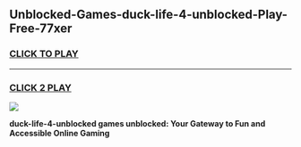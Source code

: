 
## Unblocked-Games-duck-life-4-unblocked-Play-Free-77xer
<h3>
<a href="https://premium76.site?title=duck-life-4-unblocked&ref=10A">CLICK TO PLAY</a></h3>
<hr>

<h3>
<a href="https://premium76.site?title=duck-life-4-unblocked&ref=10A">CLICK 2 PLAY</a>
  
</h3>

<a href="https://premium76.site?title=duck-life-4-unblocked&ref=10A"><img src="https://clearcache.store/games.png"></a>


**duck-life-4-unblocked games unblocked: Your Gateway to Fun and Accessible Online Gaming**

